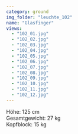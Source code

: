 ```yaml
---
category: ground
img_folder: "leuchte_102"
name: "Glasfinger"
views:
  - "102_01.jpg"
  - "102_02.jpg"
  - "102_03.jpg"
  - "102_04.jpg"
  - "102_05.jpg"
  - "102_06.jpg"
  - "102_07.jpg"
  - "102_08.jpg"
  - "102_09.jpg"
  - "102_10.jpg"
  - "102_11.jpg"
  - "102_12.jpg"
---
```


Höhe: 125 cm<br/>Gesamtgewicht: 27 kg<br/>Kopfblock: 15 kg<br/>
